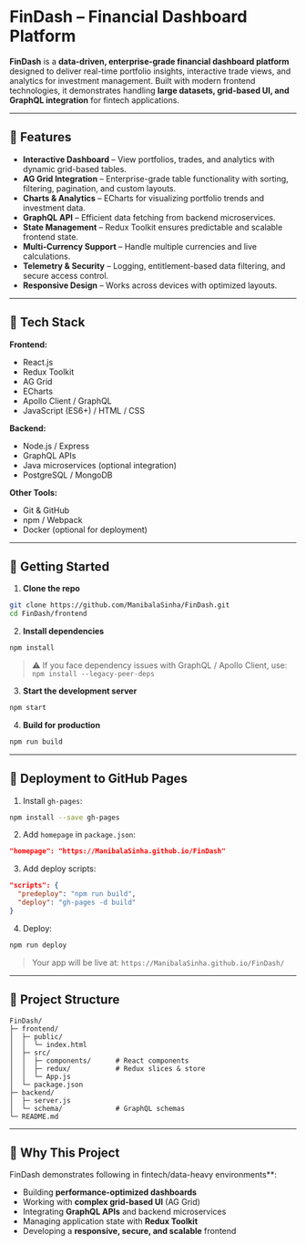 # FinDash – Financial Dashboard Platform

**FinDash** is a **data-driven, enterprise-grade financial dashboard platform** designed to deliver real-time portfolio insights, interactive trade views, and analytics for investment management. Built with modern frontend technologies, it demonstrates handling **large datasets, grid-based UI, and GraphQL integration** for fintech applications.

---

## 🔹 Features

* **Interactive Dashboard** – View portfolios, trades, and analytics with dynamic grid-based tables.
* **AG Grid Integration** – Enterprise-grade table functionality with sorting, filtering, pagination, and custom layouts.
* **Charts & Analytics** – ECharts for visualizing portfolio trends and investment data.
* **GraphQL API** – Efficient data fetching from backend microservices.
* **State Management** – Redux Toolkit ensures predictable and scalable frontend state.
* **Multi-Currency Support** – Handle multiple currencies and live calculations.
* **Telemetry & Security** – Logging, entitlement-based data filtering, and secure access control.
* **Responsive Design** – Works across devices with optimized layouts.

---

## 🔹 Tech Stack

**Frontend:**

* React.js
* Redux Toolkit
* AG Grid
* ECharts
* Apollo Client / GraphQL
* JavaScript (ES6+) / HTML / CSS

**Backend:**

* Node.js / Express
* GraphQL APIs
* Java microservices (optional integration)
* PostgreSQL / MongoDB

**Other Tools:**

* Git & GitHub
* npm / Webpack
* Docker (optional for deployment)

---

## 🔹 Getting Started

1. **Clone the repo**

```bash
git clone https://github.com/ManibalaSinha/FinDash.git
cd FinDash/frontend
```

2. **Install dependencies**

```bash
npm install
```

> ⚠️ If you face dependency issues with GraphQL / Apollo Client, use:
> `npm install --legacy-peer-deps`

3. **Start the development server**

```bash
npm start
```

4. **Build for production**

```bash
npm run build
```

---

## 🔹 Deployment to GitHub Pages

1. Install `gh-pages`:

```bash
npm install --save gh-pages
```

2. Add `homepage` in `package.json`:

```json
"homepage": "https://ManibalaSinha.github.io/FinDash"
```

3. Add deploy scripts:

```json
"scripts": {
  "predeploy": "npm run build",
  "deploy": "gh-pages -d build"
}
```

4. Deploy:

```bash
npm run deploy
```

> Your app will be live at: `https://ManibalaSinha.github.io/FinDash/`

---

## 🔹 Project Structure

```
FinDash/
├─ frontend/
│  ├─ public/
│  │  └─ index.html
│  ├─ src/
│  │  ├─ components/      # React components
│  │  ├─ redux/           # Redux slices & store
│  │  └─ App.js
│  └─ package.json
├─ backend/
│  ├─ server.js
│  └─ schema/             # GraphQL schemas
└─ README.md
```

---

## 🔹 Why This Project

FinDash demonstrates following in fintech/data-heavy environments**:

* Building **performance-optimized dashboards**
* Working with **complex grid-based UI** (AG Grid)
* Integrating **GraphQL APIs** and backend microservices
* Managing application state with **Redux Toolkit**
* Developing a **responsive, secure, and scalable** frontend
